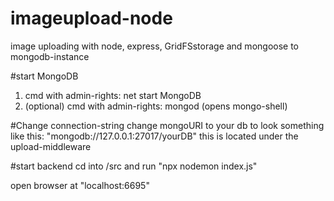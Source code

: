 # imageupload-node
image uploading with node, express, GridFSstorage and mongoose to mongodb-instance

#start MongoDB
1. cmd with admin-rights: net start MongoDB
2. (optional) cmd with admin-rights: mongod (opens mongo-shell)

#Change connection-string 
change mongoURI to your db to look something like this: "mongodb://127.0.0.1:27017/yourDB"
this is located under the upload-middleware

#start backend
cd into /src and run "npx nodemon index.js"

open browser at "localhost:6695"
